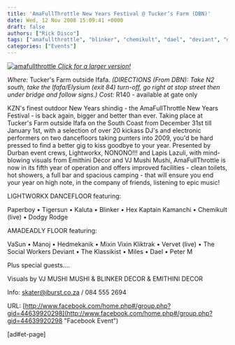 ```yaml
---
title: 'AmaFullThrottle New Years Festival @ Tucker’s Farm (DBN)'
date: Wed, 12 Nov 2008 15:09:41 +0000
draft: false
authors: ["Rick Disco"]
tags: ["amafullthrottle", "blinker", "chemikult", "dael", "deviant", "dodgy rodge", "durban", "event", "festival", "hedmekanik", "hex", "kaluta", "kaptain kamanchi", "kliktrak", "manoj & vasun", "miles", "mixin vixin", "mushi mushi", "new years", "paperboy", "peter m", "the klassikist", "the social workers", "tigersun", "vervet"]
categories: ["Events"]
---
```


 [![](/wp-content/uploads/2008/11/amafullthrottle-214x300.jpg "amafullthrottle") _Click for a larger version!_](/wp-content/uploads/2008/11/amafullthrottle.jpg)

_Where:_ Tucker's Farm outside Ifafa. _(DIRECTIONS (From DBN): Take N2 south, take the Ifafa/Elysium (exit 84) turn-off, go right at stop street then under bridge and follow signs.)_ _Cost:_ R140 - available at gate only

KZN's finest outdoor New Years shindig - the AmaFullThrottle New Years Festival - is back again, bigger and better than ever. Taking place at Tucker's Farm outside Ifafa on the South Coast from December 31st till January 1st, with a selection of over 20 kickass DJ's and electronic performers on two dancefloors taking punters into 2009, you'd be hard pressed to find a better gig to kiss goodbye to your year. Presented by Durban event crews, Lightworkx, NONONO!!! and Lapis Lazuli, with mind-blowing visuals from Emithini Décor and VJ Mushi Mushi, AmaFullThrottle is now in its fifth year of operation and offers improved facilities - clean toilets, hot showers, a full bar and spacious camping - that will ensure you end your year on high note, in the company of friends, listening to epic music!

LIGHTWORKX DANCEFLOOR featuring:

Paperboy • Tigersun • Kaluta • Blinker • Hex Kaptain Kamanchi • Chemikult (live) • Dodgy Rodge

AMADEADLY FLOOR featuring:

VaSun • Manoj • Hedmekanik • Mixin Vixin Kliktrak • Vervet (live) • The Social Workers Deviant • The Klassikist • Miles • Dael • Peter M

Plus special guests....

Visuals by VJ MUSHI MUSHI & BLINKER DECOR & EMITHINI DECOR

Info: skater@iburst.co.za / 084 555 2694

URL: [http://www.facebook.com/home.php#/group.php?gid=44639920298](http://www.facebook.com/home.php#/group.php?gid=44639920298 "Facebook Event")

\[ad#et-page\]